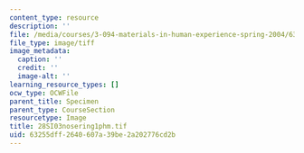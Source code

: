 ```yaml
---
content_type: resource
description: ''
file: /media/courses/3-094-materials-in-human-experience-spring-2004/63255dff2640607a39be2a202776cd2b_28SI03nosering1phm.tif
file_type: image/tiff
image_metadata:
  caption: ''
  credit: ''
  image-alt: ''
learning_resource_types: []
ocw_type: OCWFile
parent_title: Specimen
parent_type: CourseSection
resourcetype: Image
title: 28SI03nosering1phm.tif
uid: 63255dff-2640-607a-39be-2a202776cd2b
---
```

